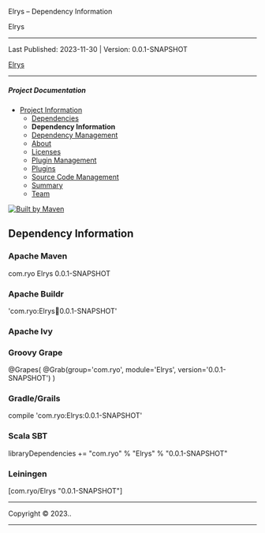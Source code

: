 Elrys – Dependency Information

Elrys

---

Last Published: 2023-11-30 | Version: 0.0.1-SNAPSHOT

[Elrys](./ "Elrys")

---

##### Project Documentation

- [Project Information](project-info.html "Project Information")
  - [Dependencies](dependencies.html "Dependencies")
  - **Dependency Information**
  - [Dependency Management](dependency-management.html "Dependency Management")
  - [About](index.html "About")
  - [Licenses](licenses.html "Licenses")
  - [Plugin Management](plugin-management.html "Plugin Management")
  - [Plugins](plugins.html "Plugins")
  - [Source Code Management](scm.html "Source Code Management")
  - [Summary](summary.html "Summary")
  - [Team](team.html "Team")

[![Built by Maven](./images/logos/maven-feather.png)](http://maven.apache.org/ "Built by Maven")

## Dependency Information

### Apache Maven

<dependency>
  <groupId>com.ryo</groupId>
  <artifactId>Elrys</artifactId>
  <version>0.0.1-SNAPSHOT</version>
</dependency>

### Apache Buildr

'com.ryo:Elrys:jar:0.0.1-SNAPSHOT'

### Apache Ivy

<dependency org="com.ryo" name="Elrys" rev="0.0.1-SNAPSHOT">
  <artifact name="Elrys" type="jar" />
</dependency>

### Groovy Grape

@Grapes(
@Grab(group='com.ryo', module='Elrys', version='0.0.1-SNAPSHOT')
)

### Gradle/Grails

compile 'com.ryo:Elrys:0.0.1-SNAPSHOT'

### Scala SBT

libraryDependencies += "com.ryo" % "Elrys" % "0.0.1-SNAPSHOT"

### Leiningen

\[com.ryo/Elrys "0.0.1-SNAPSHOT"\]

---

Copyright © 2023..

---
